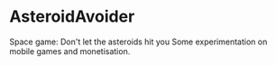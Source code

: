 # AsteroidAvoider
Space game: Don't let the asteroids hit you
Some experimentation on mobile games and monetisation.
